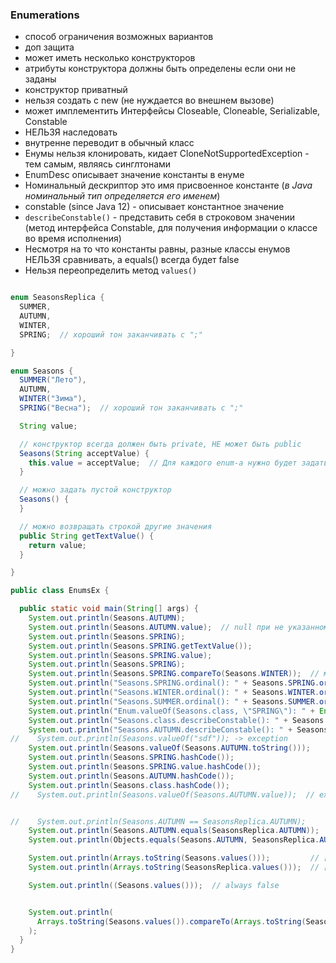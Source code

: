 ### Enumerations
- способ ограничения возможных вариантов
- доп защита
- может иметь несколько конструкторов
- атрибуты конструктора должны быть определены если они не заданы
- конструктор приватный
- нельзя создать с new (не нуждается во внешнем вызове)
- может имплементить Интерфейсы Closeable, Cloneable, Serializable, Constable
- НЕЛЬЗЯ наследовать
- внутренне переводит в обычный класс
- Енумы нельзя клонировать, кидает CloneNotSupportedException - тем самым, являясь синглтонами
- EnumDesc описывает значение константы в енуме
- Номинальный дескриптор это имя присвоенное константе (*в Java номинальный тип определяется его именем*)
- constable (since Java 12) - описывает константное значение
- `describeConstable()` - представить себя в строковом значении (метод интерфейса Constable, для получения информации о классе во время исполнения)
- Несмотря на то что константы равны, разные классы енумов НЕЛЬЗЯ сравнивать, а equals() всегда будет false
- Нельзя переопределить метод `values()`

  
```Java

enum SeasonsReplica {
  SUMMER,
  AUTUMN,
  WINTER,
  SPRING;  // хороший тон заканчивать с ";"

}

enum Seasons {
  SUMMER("Лето"),
  AUTUMN,
  WINTER("Зима"),
  SPRING("Весна");  // хороший тон заканчивать с ";"

  String value;

  // конструктор всегда должен быть private, НЕ может быть public
  Seasons(String acceptValue) {
    this.value = acceptValue;  // Для каждого еnum-a нужно будет задать значение в конструкторе
  }

  // можно задать пустой конструктор
  Seasons() {
  }

  // можно возвращать строкой другие значения
  public String getTextValue() {
    return value;
  }

}

public class EnumsEx {

  public static void main(String[] args) {
    System.out.println(Seasons.AUTUMN);
    System.out.println(Seasons.AUTUMN.value);  // null при не указанном значении
    System.out.println(Seasons.SPRING);
    System.out.println(Seasons.SPRING.getTextValue());
    System.out.println(Seasons.SPRING.value);
    System.out.println(Seasons.SPRING);
    System.out.println(Seasons.SPRING.compareTo(Seasons.WINTER));  // можно сравнивать по внутреннему ordinal, from 0 to Int Max value
    System.out.println("Seasons.SPRING.ordinal(): " + Seasons.SPRING.ordinal());
    System.out.println("Seasons.WINTER.ordinal(): " + Seasons.WINTER.ordinal());
    System.out.println("Seasons.SUMMER.ordinal(): " + Seasons.SUMMER.ordinal());
    System.out.println("Enum.valueOf(Seasons.class, \"SPRING\"): " + Enum.valueOf(Seasons.class, "SPRING"));
    System.out.println("Seasons.class.describeConstable(): " + Seasons.class.describeConstable().orElse(null));  // Seasons.SUMMER.describeConstable() ClassDesc[Seasons]
    System.out.println("Seasons.AUTUMN.describeConstable(): " + Seasons.AUTUMN.describeConstable().orElse(null));  // Seasons.SUMMER.describeConstable() EnumDesc[Seasons.AUTUMN]
//    System.out.println(Seasons.valueOf("sdf")); -> exception
    System.out.println(Seasons.valueOf(Seasons.AUTUMN.toString()));
    System.out.println(Seasons.SPRING.hashCode());
    System.out.println(Seasons.SPRING.value.hashCode());
    System.out.println(Seasons.AUTUMN.hashCode());
    System.out.println(Seasons.class.hashCode());
//    System.out.println(Seasons.valueOf(Seasons.AUTUMN.value));  // exception


//    System.out.println(Seasons.AUTUMN == SeasonsReplica.AUTUMN);              NOT ALLOWED!!!
    System.out.println(Seasons.AUTUMN.equals(SeasonsReplica.AUTUMN));           // always false
    System.out.println(Objects.equals(Seasons.AUTUMN, SeasonsReplica.AUTUMN));  // always false

    System.out.println(Arrays.toString(Seasons.values()));         // [SUMMER, AUTUMN, WINTER, SPRING]
    System.out.println(Arrays.toString(SeasonsReplica.values()));  // [SUMMER, AUTUMN, WINTER, SPRING]

    System.out.println((Seasons.values()));  // always false


    System.out.println(
      Arrays.toString(Seasons.values()).compareTo(Arrays.toString(SeasonsReplica.values()))  // TRUE!!!
    );
  }
}


```
